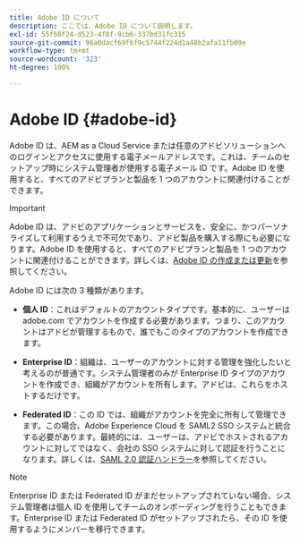 ```yaml
---
title: Adobe ID について
description: ここでは、Adobe ID について説明します。
exl-id: 55f66f24-d523-4f8f-9cb6-337bd31fc315
source-git-commit: 96a0dacf69f6f9c5744f224d1a48b2afa11fb09e
workflow-type: tm+mt
source-wordcount: '323'
ht-degree: 100%

---
```


# Adobe ID {#adobe-id}

Adobe ID は、AEM as a Cloud Service または任意のアドビソリューションへのログインとアクセスに使用する電子メールアドレスです。これは、チームのセットアップ時にシステム管理者が使用する電子メール ID です。Adobe ID を使用すると、すべてのアドビプランと製品を 1 つのアカウントに関連付けることができます。

>[!IMPORTANT]
>Adobe ID は、アドビのアプリケーションとサービスを、安全に、かつパーソナライズして利用するうえで不可欠であり、アドビ製品を購入する際にも必要になります。Adobe ID を使用すると、すべてのアドビプランと製品を 1 つのアカウントに関連付けることができます。詳しくは、[Adobe ID の作成または更新](https://helpx.adobe.com/jp/manage-account/using/create-update-adobe-id.html#HowtocreateorupdateyourAdobeID)を参照してください。

Adobe ID には次の 3 種類があります。

* **個人 ID**：これはデフォルトのアカウントタイプです。基本的に、ユーザーは adobe.com でアカウントを作成する必要があります。つまり、このアカウントはアドビが管理するもので、誰でもこのタイプのアカウントを作成できます。

* **Enterprise ID**：組織は、ユーザーのアカウントに対する管理を強化したいと考えるのが普通です。システム管理者のみが Enterprise ID タイプのアカウントを作成でき、組織がアカウントを所有します。アドビは、これらをホストするだけです。

* **Federated ID**：この ID では、組織がアカウントを完全に所有して管理できます。この場合、Adobe Experience Cloud を SAML2 SSO システムと統合する必要があります。最終的には、ユーザーは、アドビでホストされるアカウントに対してではなく、会社の SSO システムに対して認証を行うことになります。詳しくは、[SAML 2.0 認証ハンドラー](https://experienceleague.adobe.com/docs/experience-manager-65/administering/security/saml-2-0-authenticationhandler.html?lang=ja)を参照してください。

>[!NOTE]
>Enterprise ID または Federated ID がまだセットアップされていない場合、システム管理者は個人 ID を使用してチームのオンボーディングを行うこともできます。Enterprise ID または Federated ID がセットアップされたら、その ID を使用するようにメンバーを移行できます。
